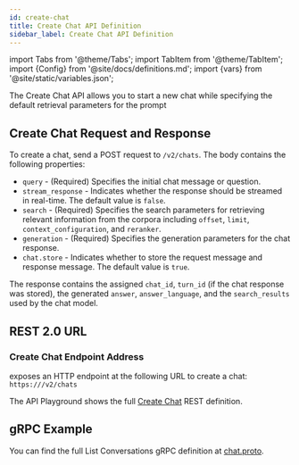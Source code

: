 ```yaml
---
id: create-chat
title: Create Chat API Definition
sidebar_label: Create Chat API Definition
---
```


import Tabs from '@theme/Tabs';
import TabItem from '@theme/TabItem';
import {Config} from '@site/docs/definitions.md';
import {vars} from '@site/static/variables.json';

The Create Chat API allows you to start a new chat while specifying the 
default retrieval parameters for the prompt

## Create Chat Request and Response

To create a chat, send a POST request to `/v2/chats`. The body contains the 
following properties:

* `query` - (Required) Specifies the initial chat message or question.
* `stream_response` - Indicates whether the response should be streamed in 
  real-time. The default value is `false`.
* `search` - (Required) Specifies the search parameters for retrieving 
  relevant information from the corpora including `offset`, `limit`, 
  `context_configuration`, and `reranker`.
* `generation` - (Required) Specifies the generation parameters for the chat 
  response.
* `chat.store` - Indicates whether to store the request message and response 
  message. The default value is `true`.

The response contains the assigned `chat_id`, `turn_id` (if the chat response 
was stored), the generated `answer`, `answer_language`, and the `search_results` 
used by the chat model.

## REST 2.0 URL

### Create Chat Endpoint Address

<Config v="names.product"/> exposes an HTTP endpoint at the following URL
to create a chat:
<code>https://<Config v="domains.rest.indexing"/>/v2/chats</code>

The API Playground shows the full [Create Chat](/docs/rest-api/create-chat) REST definition.

## gRPC Example

You can find the full List Conversations gRPC definition at [chat.proto](https://github.com/vectara/protos/blob/main/chat.proto).

